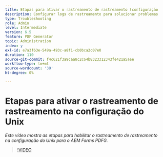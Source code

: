 ```yaml
---
title: Etapas para ativar o rastreamento de rastreamento (configuração do Unix)
description: Configurar logs de rastreamento para solucionar problemas de PDF Generator
type: Troubleshooting
role: Admin
level: Intermediate
version: 6.5
feature: PDF Generator
topic: Administration
index: y
exl-id: e7a3f63e-549a-493c-a8f1-cb0bca2c07e0
duration: 110
source-git-commit: f4c621f3a9caa8c2c64b8323312343fe421a5aee
workflow-type: tm+mt
source-wordcount: '39'
ht-degree: 0%

---
```


# Etapas para ativar o rastreamento de rastreamento na configuração do Unix

*Este vídeo mostra as etapas para habilitar o rastreamento de rastreamento na configuração do Unix para o AEM Forms PDFG.*

>[!VIDEO](https://video.tv.adobe.com/v/335525?quality=12&learn=on)
